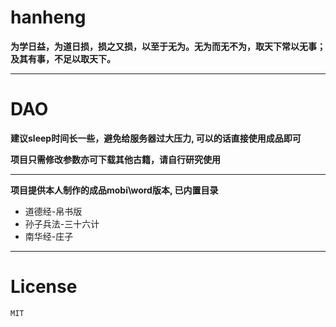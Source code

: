 # hanheng 

**为学日益，为道日损，损之又损，以至于无为。无为而无不为，取天下常以无事；及其有事，不足以取天下。**

---

# DAO 

**建议sleep时间长一些，避免给服务器过大压力, 可以的话直接使用成品即可**

**项目只需修改参数亦可下载其他古籍，请自行研究使用**

---

**项目提供本人制作的成品mobi\word版本, 已内置目录**

- 道德经-帛书版
- 孙子兵法-三十六计
- 南华经-庄子

---

# License

``MIT``
